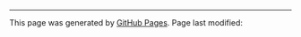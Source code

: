 
<hr>
<p class="pagedate">This page was generated by <a href=".">GitHub Pages</a>.  Page last modified: </p>
